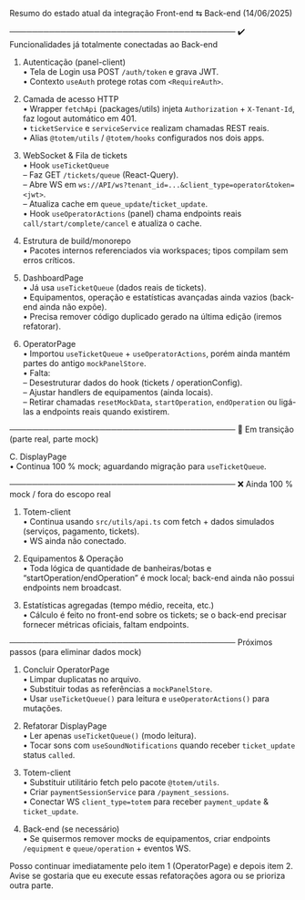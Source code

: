 Resumo do estado atual da integração Front-end ⇆ Back-end (14/06/2025)

────────────────────────────────────────
✔️ Funcionalidades já totalmente conectadas ao Back-end

1. Autenticação (panel-client)  
   • Tela de Login usa POST `/auth/token` e grava JWT.  
   • Contexto `useAuth` protege rotas com `<RequireAuth>`.

2. Camada de acesso HTTP  
   • Wrapper `fetchApi` (packages/utils) injeta `Authorization` + `X-Tenant-Id`, faz logout automático em 401.  
   • `ticketService` e `serviceService` realizam chamadas REST reais.  
   • Alias `@totem/utils` / `@totem/hooks` configurados nos dois apps.

3. WebSocket & Fila de tickets  
   • Hook `useTicketQueue`  
     – Faz GET `/tickets/queue` (React-Query).  
     – Abre WS em `ws://API/ws?tenant_id=...&client_type=operator&token=<jwt>`.  
     – Atualiza cache em `queue_update`/`ticket_update`.  
   • Hook `useOperatorActions` (panel) chama endpoints reais `call/start/complete/cancel` e atualiza o cache.

4. Estrutura de build/monorepo  
   • Pacotes internos referenciados via workspaces; tipos compilam sem erros críticos.

5. DashboardPage  
   • Já usa `useTicketQueue` (dados reais de tickets).  
   • Equipamentos, operação e estatísticas avançadas ainda vazios (back-end ainda não expõe).  
   • Precisa remover código duplicado gerado na última edição (iremos refatorar).

6. OperatorPage  
   • Importou `useTicketQueue` + `useOperatorActions`, porém ainda mantém partes do antigo `mockPanelStore`.  
   • Falta:  
     – Desestruturar dados do hook (tickets / operationConfig).  
     – Ajustar handlers de equipamentos (ainda locais).  
     – Retirar chamadas `resetMockData`, `startOperation`, `endOperation` ou ligá-las a endpoints reais quando existirem.

────────────────────────────────────────
🔧 Em transição (parte real, parte mock)

C. DisplayPage  
   • Continua 100 % mock; aguardando migração para `useTicketQueue`.

────────────────────────────────────────
❌ Ainda 100 % mock / fora do escopo real

1. Totem-client  
   • Continua usando `src/utils/api.ts` com fetch + dados simulados (serviços, pagamento, tickets).  
   • WS ainda não conectado.

2. Equipamentos & Operação  
   • Toda lógica de quantidade de banheiras/botas e “startOperation/endOperation” é mock local; back-end ainda não possui endpoints nem broadcast.

3. Estatísticas agregadas (tempo médio, receita, etc.)  
   • Cálculo é feito no front-end sobre os tickets; se o back-end precisar fornecer métricas oficiais, faltam endpoints.

────────────────────────────────────────
Próximos passos (para eliminar dados mock)

1. Concluir OperatorPage  
   • Limpar duplicatas no arquivo.  
   • Substituir todas as referências a `mockPanelStore`.  
   • Usar `useTicketQueue()` para leitura e `useOperatorActions()` para mutações.

2. Refatorar DisplayPage  
   • Ler apenas `useTicketQueue()` (modo leitura).  
   • Tocar sons com `useSoundNotifications` quando receber `ticket_update` status `called`.

3. Totem-client  
   • Substituir utilitário fetch pelo pacote `@totem/utils`.  
   • Criar `paymentSessionService` para `/payment_sessions`.  
   • Conectar WS `client_type=totem` para receber `payment_update` & `ticket_update`.

4. Back-end (se necessário)  
   • Se quisermos remover mocks de equipamentos, criar endpoints `/equipment` e `queue/operation` + eventos WS.

Posso continuar imediatamente pelo item 1 (OperatorPage) e depois item 2. Avise se gostaria que eu execute essas refatorações agora ou se prioriza outra parte.